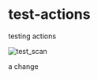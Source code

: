 # test-actions
testing actions


![test_scan](https://github.com/maarten-boot/test-actions/actions/workflows/main.yml/badge.svg?event=push)

a change
